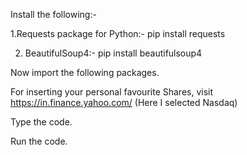 Install the following:-

1.Requests package for Python:- pip install requests

2. BeautifulSoup4:- pip install beautifulsoup4

Now import the following packages. 

For inserting your personal favourite Shares, visit https://in.finance.yahoo.com/ (Here I selected Nasdaq) 

Type the code. 

Run the code.
